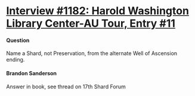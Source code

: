 # [Interview #1182: Harold Washington Library Center-AU Tour, Entry #11](https://www.theoryland.com/intvmain.php?i=1182#11)

#### Question

Name a Shard, not Preservation, from the alternate Well of Ascension ending.

#### Brandon Sanderson

Answer in book, see thread on 17th Shard Forum

